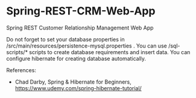 # Spring-REST-CRM-Web-App
Spring REST Customer Relationship Management Web App

Do not forget to set your database properties in /src/main/resources/persistence-mysql.properties . You can use /sql-scripts/* scripts to create database requirements and insert data. You can configure hibernate for creating database automatically.

References:
- Chad Darby, Spring & Hibernate for Beginners, https://www.udemy.com/spring-hibernate-tutorial/

